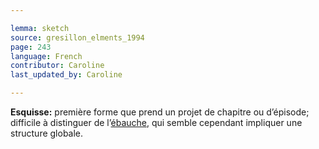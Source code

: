 ```yaml
---

lemma: sketch
source: gresillon_elments_1994
page: 243
language: French
contributor: Caroline
last_updated_by: Caroline

---
```


**Esquisse:** première forme que prend un projet de chapitre ou d’épisode; difficile à distinguer de l’[ébauche](outline.html), qui semble cependant impliquer une structure globale.
